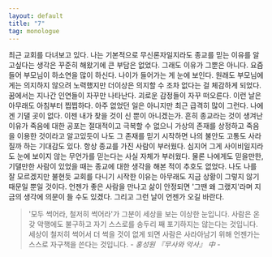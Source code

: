 ```yaml
---
layout: default
title: "7"
tag: monologue
---
```


최근 교회를 다녀보고 있다. 나는 기본적으로 무신론자일지라도 종교를 믿는 이유를 알고싶다는 생각은 꾸준히 해왔기에 큰 부담은 없었다. 그래도 이유가 그뿐은 아니다. 요즘들어 부모님이 하소연을 많이 하신다. 나이가 들어가는 게 눈에 보인다. 원래도 부모님에게는 의지하지 않으려 노력했지만 더이상은 의지할 수 조차 없다는 걸 체감하게 되었다. 꿈에서는 지나간 인연들이 자꾸만 나타난다. 괴로운 감정들이 자꾸 떠오른다. 이런 날은 아무래도 아침부터 찝찝하다. 아주 없었던 일은 아니지만 최근 급격히 많이 그런다. 나에겐 기댈 곳이 없다. 이젠 내가 찾을 것이 신 뿐이 아니겠는가. 흔히 종교라는 것이 생겨난 이유가 죽음에 대한 공포는 절대적이고 극복할 수 없으니 가상의 존재를 상정하고 죽음을 이용한 것이라고 알고있듯이 나도 그 존재를 믿기 시작하면 나의 불안도 고통도 사라질까 하는 기대감도 있다. 항상 종교를 가진 사람이 부러웠다. 심지어 그게 사이비일지라도 눈에 보이지 않는 무언가를 믿는다는 사실 자체가 부러웠다. 물론 나에게도 믿을만한, 기댈만한 사람이 있었을 때는 종교에 대한 생각을 해본 적이 추호도 없었다. 나도 나를 잘 모르겠지만 불현듯 교회를 다니기 시작한 이유는 아무래도 지금 상황이 그렇지 않기 때문일 뿐일 것이다. 언젠가 좋은 사람을 만나고 삶이 안정되면 '그땐 왜 그랬지'라며 지금의 생각에 의문이 들 수도 있겠다. 그리고 그런 날이 언젠가 오길 바란다.

>'모두 썩어라, 철저히 썩어라'가 그분이 세상을 보는 이상한 눈입니다.
>사람은 온갖 악행에도 불구하고 자기 스스로를 송두리 째 포기하지는 않는다는 것입니다.
>세상이 철저히 썩어서 더 썩을 것이 없게 되면 사람은 사라아남기 위해 언젠가는 스스로 자구책을 쓴다는 것입니다.
> *\- 홍성원 『무사와 악사』 中 -*
